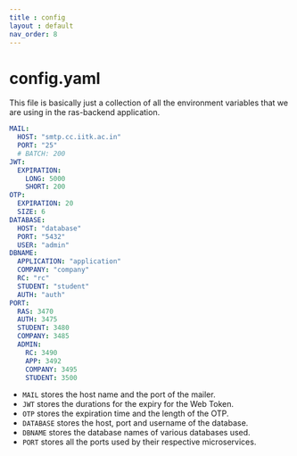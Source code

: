 ```yaml
---
title : config
layout : default
nav_order: 8
---
```


# config.yaml

This file is basically just a collection of all the environment variables that we are using in the ras-backend application.

```yaml
MAIL:
  HOST: "smtp.cc.iitk.ac.in"
  PORT: "25"
  # BATCH: 200
JWT:
  EXPIRATION:
    LONG: 5000
    SHORT: 200
OTP:
  EXPIRATION: 20
  SIZE: 6
DATABASE:
  HOST: "database"
  PORT: "5432"
  USER: "admin"
DBNAME:
  APPLICATION: "application"
  COMPANY: "company"
  RC: "rc"
  STUDENT: "student"
  AUTH: "auth"
PORT:
  RAS: 3470
  AUTH: 3475
  STUDENT: 3480
  COMPANY: 3485
  ADMIN:
    RC: 3490
    APP: 3492
    COMPANY: 3495
    STUDENT: 3500
```
- `MAIL` stores the host name and the port of the mailer.
- `JWT` stores the durations for the expiry for the Web Token.
- `OTP` stores the expiration time and the length of the OTP.
- `DATABASE` stores the host, port and username of the database.
- `DBNAME` stores the database names of various databases used.
- `PORT` stores all the ports used by their respective microservices.
